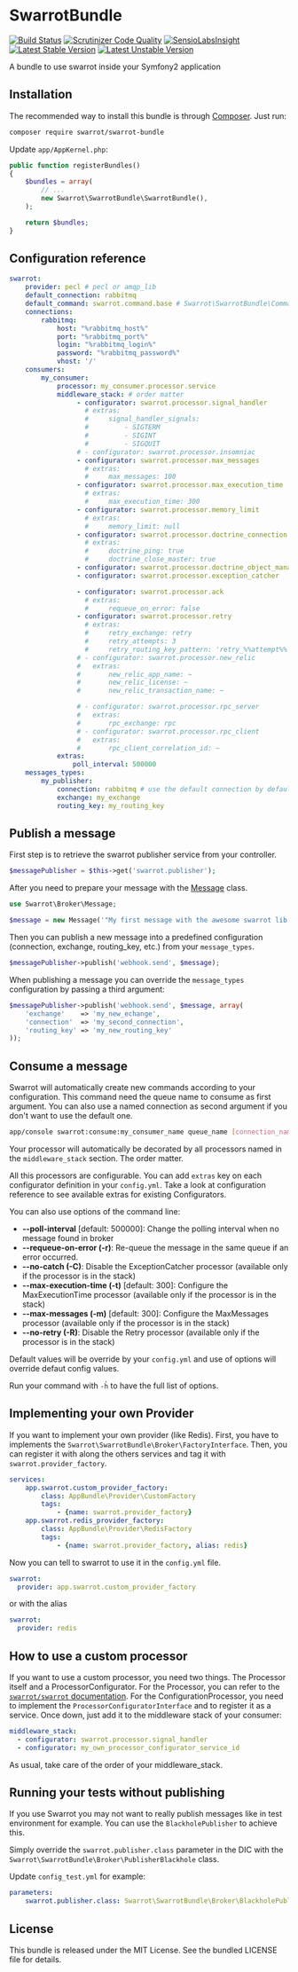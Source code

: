 # SwarrotBundle

[![Build Status](https://travis-ci.org/swarrot/SwarrotBundle.png)](https://travis-ci.org/swarrot/SwarrotBundle)
[![Scrutinizer Code Quality](https://scrutinizer-ci.com/g/swarrot/SwarrotBundle/badges/quality-score.png?s=ec21025fb36203d8c7f39d4d68b647a58698816d)](https://scrutinizer-ci.com/g/swarrot/SwarrotBundle/)
[![SensioLabsInsight](https://insight.sensiolabs.com/projects/0a042607-3367-4057-b56d-c2d29c600c9a/mini.png)](https://insight.sensiolabs.com/projects/0a042607-3367-4057-b56d-c2d29c600c9a)
[![Latest Stable Version](https://poser.pugx.org/swarrot/swarrot-bundle/v/stable.png)](https://packagist.org/packages/swarrot/swarrot-bundle)
[![Latest Unstable Version](https://poser.pugx.org/swarrot/swarrot-bundle/v/unstable.svg)](https://packagist.org/packages/swarrot/swarrot-bundle)

A bundle to use swarrot inside your Symfony2 application

## Installation

The recommended way to install this bundle is through [Composer](http://getcomposer.org/). Just run:

```bash
composer require swarrot/swarrot-bundle
```

Update `app/AppKernel.php`:

```php
public function registerBundles()
{
    $bundles = array(
        // ...
        new Swarrot\SwarrotBundle\SwarrotBundle(),
    );

    return $bundles;
}
```

## Configuration reference

```yaml
swarrot:
    provider: pecl # pecl or amqp_lib
    default_connection: rabbitmq
    default_command: swarrot.command.base # Swarrot\SwarrotBundle\Command\SwarrotCommand
    connections:
        rabbitmq:
            host: "%rabbitmq_host%"
            port: "%rabbitmq_port%"
            login: "%rabbitmq_login%"
            password: "%rabbitmq_password%"
            vhost: '/'
    consumers:
        my_consumer:
            processor: my_consumer.processor.service
            middleware_stack: # order matter
                 - configurator: swarrot.processor.signal_handler
                   # extras:
                   #     signal_handler_signals:
                   #         - SIGTERM
                   #         - SIGINT
                   #         - SIGQUIT
                 # - configurator: swarrot.processor.insomniac
                 - configurator: swarrot.processor.max_messages
                   # extras:
                   #     max_messages: 100
                 - configurator: swarrot.processor.max_execution_time
                   # extras:
                   #     max_execution_time: 300
                 - configurator: swarrot.processor.memory_limit
                   # extras:
                   #     memory_limit: null
                 - configurator: swarrot.processor.doctrine_connection
                   # extras:
                   #     doctrine_ping: true
                   #     doctrine_close_master: true
                 - configurator: swarrot.processor.doctrine_object_manager
                 - configurator: swarrot.processor.exception_catcher

                 - configurator: swarrot.processor.ack
                   # extras:
                   #     requeue_on_error: false
                 - configurator: swarrot.processor.retry
                   # extras:
                   #     retry_exchange: retry
                   #     retry_attempts: 3
                   #     retry_routing_key_pattern: 'retry_%%attempt%%'
                 # - configurator: swarrot.processor.new_relic
                 #   extras:
                 #       new_relic_app_name: ~
                 #       new_relic_license: ~
                 #       new_relic_transaction_name: ~

                 # - configurator: swarrot.processor.rpc_server
                 #   extras:
                 #       rpc_exchange: rpc
                 # - configurator: swarrot.processor.rpc_client
                 #   extras:
                 #       rpc_client_correlation_id: ~
            extras:
                poll_interval: 500000
    messages_types:
        my_publisher:
            connection: rabbitmq # use the default connection by default
            exchange: my_exchange
            routing_key: my_routing_key
```

## Publish a message

First step is to retrieve the swarrot publisher service from your controller.

```php
$messagePublisher = $this->get('swarrot.publisher');
```

After you need to prepare your message with the [Message](https://github.com/swarrot/swarrot/blob/master/src/Swarrot/Broker/Message.php) class.

```php
use Swarrot\Broker\Message;

$message = new Message('"My first message with the awesome swarrot lib :)"');
```

Then you can publish a new message into a predefined configuration (connection, exchange, routing_key, etc.) from your `message_types`.

```php
$messagePublisher->publish('webhook.send', $message);
```

When publishing a message you can override the `message_types` configuration by passing a third argument:

```php
$messagePublisher->publish('webhook.send', $message, array(
    'exchange'    => 'my_new_echange',
    'connection'  => 'my_second_connection',
    'routing_key' => 'my_new_routing_key'
));
```

## Consume a message

Swarrot will automatically create new commands according to your configuration.
This command need the queue name to consume as first argument. You can also use a named connection as second argument if you don't want to use the default one.

```bash
app/console swarrot:consume:my_consumer_name queue_name [connection_name]
```

Your processor will automatically be decorated by all processors named in the `middleware_stack` section. The order matter.

All this processors are configurable.
You can add `extras` key on each configurator definition in your `config.yml`. Take a look at configuration reference to see available extras for existing Configurators.

You can also use options of the command line:

* **--poll-interval** [default: 500000]: Change the polling interval when no message found in broker
* **--requeue-on-error (-r)**: Re-queue the message in the same queue if an error occurred.
* **--no-catch (-C)**: Disable the ExceptionCatcher processor (available only if the processor is in the stack)
* **--max-execution-time (-t)** [default: 300]: Configure the MaxExecutionTime processor (available only if the processor is in the stack)
* **--max-messages (-m)** [default: 300]: Configure the MaxMessages processor (available only if the processor is in the stack)
* **--no-retry (-R)**: Disable the Retry processor (available only if the processor is in the stack)

Default values will be override by your `config.yml` and use of options will override defaut config values.

Run your command with `-h̀` to have the full list of options.

## Implementing your own Provider

If you want to implement your own provider (like Redis). First, you have to implements the `Swarrot\SwarrotBundle\Broker\FactoryInterface`.
Then, you can register it with along the others services and tag it with `swarrot.provider_factory`.

```yaml
services:
    app.swarrot.custom_provider_factory:
        class: AppBundle\Provider\CustomFactory
        tags:
            - {name: swarrot.provider_factory}
    app.swarrot.redis_provider_factory:
        class: AppBundle\Provider\RedisFactory
        tags:
            - {name: swarrot.provider_factory, alias: redis}
```

Now you can tell to swarrot to use it in the `config.yml` file.

```yaml
swarrot:
  provider: app.swarrot.custom_provider_factory
```

or with the alias

```yaml
swarrot:
  provider: redis
```

## How to use a custom processor

If you want to use a custom processor, you need two things. The Processor itself and a ProcessorConfigurator.
For the Processor, you can refer to the [`swarrot/swarrot` documentation](https://github.com/swarrot/swarrot/#create-your-own-processor).
For the ConfigurationProcessor, you need to implement the `ProcessorConfiguratorInterface` and to register it as a service. Once down, just add it to the middleware stack of your consumer:

```yaml
middleware_stack:
  - configurator: swarrot.processor.signal_handler
  - configurator: my_own_processor_configurator_service_id
```

As usual, take care of the order of your middleware_stack.

## Running your tests without publishing

If you use Swarrot you may not want to really publish  messages like in test environment for example. You can use the `BlackholePublisher` to achieve this.

Simply override the `swarrot.publisher.class` parameter in the DIC with the `Swarrot\SwarrotBundle\Broker\PublisherBlackhole` class.

Update `config_test.yml` for example:

```yaml
parameters:
    swarrot.publisher.class: Swarrot\SwarrotBundle\Broker\BlackholePublisher
```

## License

This bundle is released under the MIT License. See the bundled LICENSE file for details.
